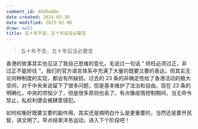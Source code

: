 ```yaml
---
comment_id: 40d0a86e
date created: 2024-03-30
date modified: 2025-02-06
draw: null
title: 五十年不变，五十年后没必要变
---
```

> 五十年不变，五十年后没必要变

<!-- more -->

香港的故事其实也见证了我自己思维的变化。毛说过一句话 " 矫枉必须过正，非过正不能矫往 "。我们的官方语言体系中充满了大量的既要又要的表达。但其实无论何种制度的实现，都会有所缺损。过去的 23 条的非确定性给了香港活动的极大空间，对于中央来说留下了很多问题，但是基本维护了法治和自由。现在 23 条的明确化，中央的烦恼少了，但是很多原则也丢了。有点像疫情控制期间，当无命令禁止，私权利便会被肆意侵犯。

如何权衡好既要又要的副作用，其实还是搞明白什么是更重要的，当然还是要开民智，讲文明了。早点结束洋务运动，进入下个阶段吧！
